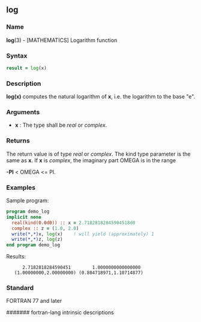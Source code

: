 ## log
### __Name__

__log__(3) - \[MATHEMATICS\] Logarithm function


### __Syntax__
```fortran
result = log(x)
```
### __Description__

__log(x)__ computes the natural logarithm of __x__, i.e. the logarithm to
the base "e".

### __Arguments__

  - __x__
    : The type shall be _real_ or _complex_.

### __Returns__

The return value is of type _real_ or _complex_. The kind type parameter is
the same as __x__. If __x__ is _complex_, the imaginary part OMEGA is in the range

__-PI__ \< OMEGA \<= PI.

### __Examples__

Sample program:

```fortran
program demo_log
implicit none
  real(kind(0.0d0)) :: x = 2.71828182845904518d0
  complex :: z = (1.0, 2.0)
  write(*,*)x, log(x)    ! will yield (approximately) 1
  write(*,*)z, log(z)
end program demo_log
```
  Results:
```text
      2.7182818284590451        1.0000000000000000     
   (1.00000000,2.00000000) (0.804718971,1.10714877)
```
### __Standard__

FORTRAN 77 and later

####### fortran-lang intrinsic descriptions

